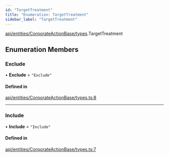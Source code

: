 ```yaml
---
id: "TargetTreatment"
title: "Enumeration: TargetTreatment"
sidebar_label: "TargetTreatment"
---
```


[api/entities/CorporateActionBase/types](../../../../../../modules/API/Entities/CorporateActionBase/Types/Types.md).TargetTreatment

## Enumeration Members

### Exclude

• **Exclude** = ``"Exclude"``

#### Defined in

[api/entities/CorporateActionBase/types.ts:8](https://github.com/PolymeshAssociation/polymesh-sdk/blob/adcc38781/src/api/entities/CorporateActionBase/types.ts#L8)

___

### Include

• **Include** = ``"Include"``

#### Defined in

[api/entities/CorporateActionBase/types.ts:7](https://github.com/PolymeshAssociation/polymesh-sdk/blob/adcc38781/src/api/entities/CorporateActionBase/types.ts#L7)
